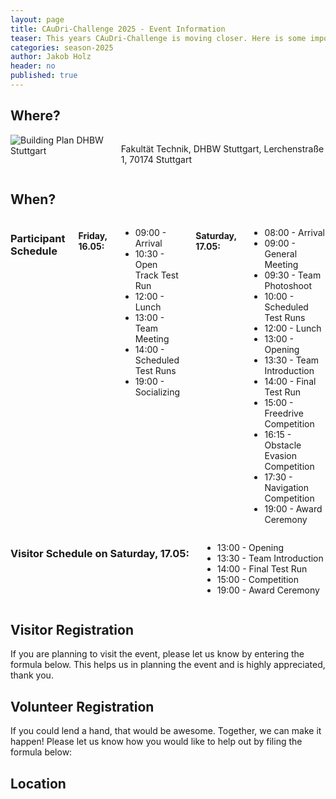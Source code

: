 ```yaml
---
layout: page
title: CAuDri-Challenge 2025 - Event Information
teaser: This years CAuDri-Challenge is moving closer. Here is some important information for anybody attending, visitors, volunteers and teammembers.
categories: season-2025
author: Jakob Holz
header: no
published: true
---
```


## Where? 

<div class="row">
    <div class="small-12 columns">
        <img src="{{ site.urlimg }}/posts/2025-04-23/building_plan_transparent.webp" alt="Building Plan DHBW Stuttgart">
        <p class="text-right caption">
            Fakultät Technik, DHBW Stuttgart, Lerchenstraße 1, 70174 Stuttgart  
        </p>
    </div>
</div>
<!-- https://github.com/ayastreb/jekyll-maps, would be a nice addition imo. -->

## When? 

<div class="row">
    <div class="small-12 medium-6 columns">
        <h3>Participant Schedule</h3>
        <h4>Friday, 16.05:</h4>
        <ul class="no-bullet">
            <li>09:00 - Arrival</li>
            <li>10:30 - Open Track Test Run</li>
            <li>12:00 - Lunch</li>
            <li>13:00 - Team Meeting</li>
            <li>14:00 - Scheduled Test Runs</li>
            <li>19:00 - Socializing</li>
        </ul>
        <h4>Saturday, 17.05:</h4>
        <ul class="no-bullet">
            <li>08:00 - Arrival</li>
            <li>09:00 - General Meeting</li>
            <li>09:30 - Team Photoshoot</li>
            <li>10:00 - Scheduled Test Runs</li>
            <li>12:00 - Lunch</li>
            <li>13:00 - Opening</li>
            <li>13:30 - Team Introduction</li>
            <li>14:00 - Final Test Run</li>
            <li>15:00 - Freedrive Competition</li>
            <li>16:15 - Obstacle Evasion Competition</li>
            <li>17:30 - Navigation Competition</li>
            <li>19:00 - Award Ceremony</li>
        </ul>
    </div>
    <div class="small-12 medium-6 columns">
        <h3>Visitor Schedule on Saturday, 17.05:</h3>
        <ul class="no-bullet">
            <li>13:00 - Opening</li>
            <li>13:30 - Team Introduction</li>
            <li>14:00 - Final Test Run</li>
            <li>15:00 - Competition</li>
            <li>19:00 - Award Ceremony</li>
        </ul>
    </div>
</div>

## Visitor Registration

If you are planning to visit the event, please let us know by entering the formula below.
This helps us in planning the event and is highly appreciated, thank you.

<!-- Last year the DHBW had a registration form for visitors on their own homepage.
This year we should do the same on our website. We could embedd another Google Form on a subpage, which would probably be the easiest solution.I'll send you a link to the registration form for volunteers, as soon as it is finished. -->

## Volunteer Registration

If you could lend a hand, that would be awesome. Together, we can make it happen!
Please let us know how you would like to help out by filing the formula below:

## Location
